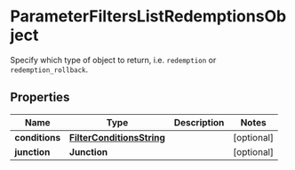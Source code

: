 

# ParameterFiltersListRedemptionsObject

Specify which type of object to return, i.e. `redemption` or `redemption_rollback`.

## Properties

| Name | Type | Description | Notes |
|------------ | ------------- | ------------- | -------------|
|**conditions** | [**FilterConditionsString**](FilterConditionsString.md) |  |  [optional] |
|**junction** | **Junction** |  |  [optional] |



